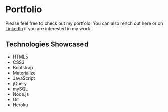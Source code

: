 # Portfolio

Please feel free to check out my portfolo! You can also reach out here or on [LinkedIn](https://www.linkedin.com/in/kara-nichols-72198a57/) if you are interested in my work. 

## Technologies Showcased
* HTML5
* CSS3
* Bootstrap
* Materialize
* JavaScript
* jQuery
* mySQL
* Node.js
* Git
* Heroku
